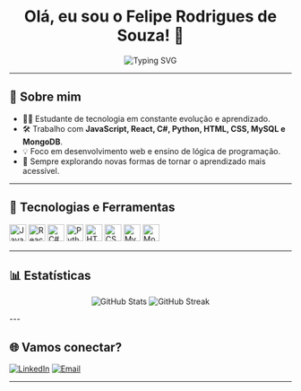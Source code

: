 
<h1 align="center">Olá, eu sou o Felipe Rodrigues de Souza! 👋</h1>

<p align="center">
  <img src="https://readme-typing-svg.demolab.com?font=Fira+Code&size=22&pause=1000&center=true&vCenter=true&width=440&lines=Estudante+de+tecnologia;Explorando+o+universo+dev;Criando+com+prop%C3%B3sito;Bem-vindo+ao+meu+GitHub!+🚀" alt="Typing SVG" />
</p>

---

## 💼 Sobre mim

- 👨‍🎓 Estudante de tecnologia em constante evolução e aprendizado.
- 🛠️ Trabalho com **JavaScript, React, C#, Python, HTML, CSS, MySQL e MongoDB**.
- 💡 Foco em desenvolvimento web e ensino de lógica de programação.
- 🌱 Sempre explorando novas formas de tornar o aprendizado mais acessível.

---

## 🚀 Tecnologias e Ferramentas

<p align="left">
  <img src="https://cdn.jsdelivr.net/gh/devicons/devicon/icons/javascript/javascript-original.svg" height="30" alt="JavaScript" />
  <img src="https://cdn.jsdelivr.net/gh/devicons/devicon/icons/react/react-original.svg" height="30" alt="React" />
  <img src="https://cdn.jsdelivr.net/gh/devicons/devicon/icons/csharp/csharp-original.svg" height="30" alt="C#" />
  <img src="https://cdn.jsdelivr.net/gh/devicons/devicon/icons/python/python-original.svg" height="30" alt="Python" />
  <img src="https://cdn.jsdelivr.net/gh/devicons/devicon/icons/html5/html5-original.svg" height="30" alt="HTML5" />
  <img src="https://cdn.jsdelivr.net/gh/devicons/devicon/icons/css3/css3-original.svg" height="30" alt="CSS3" />
  <img src="https://cdn.jsdelivr.net/gh/devicons/devicon/icons/mysql/mysql-original.svg" height="30" alt="MySQL" />
  <img src="https://cdn.jsdelivr.net/gh/devicons/devicon/icons/mongodb/mongodb-original.svg" height="30" alt="MongoDB" />
</p>

---

## 📊 Estatísticas

<p align="center">
  <img src="https://github-readme-stats.vercel.app/api?username=FelipeSouza6k&show_icons=true&theme=tokyonight" alt="GitHub Stats" />
  <img src="https://github-readme-streak-stats.herokuapp.com/?user=FelipeSouza6k&theme=tokyonight" alt="GitHub Streak" />
</p>
---

## 🌐 Vamos conectar?

[![LinkedIn](https://img.shields.io/badge/-Felipe%20Rodrigues-0077B5?style=for-the-badge&logo=linkedin&logoColor=white)](https://www.linkedin.com/in/felipe-rodrigues-413a212a1/)
[![Email](https://img.shields.io/badge/-Entre+em+contato-red?style=for-the-badge&logo=gmail&logoColor=white)](mailto:feliperdriguesdesouza809@gmail.com)

---
